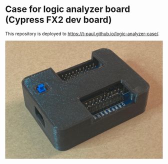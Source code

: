 # Case for logic analyzer board (Cypress FX2 dev board)

This repository is deployed to https://t-paul.github.io/logic-analyzer-case/.

![Foto of the board in the 3d printed case](media/01.jpg)
